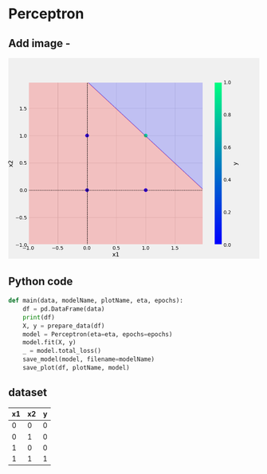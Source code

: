 # Perceptron

## Add image -
![sample Image](plots/and.png)


## Python code

```python
def main(data, modelName, plotName, eta, epochs):
    df = pd.DataFrame(data)
    print(df)
    X, y = prepare_data(df)
    model = Perceptron(eta=eta, epochs=epochs)
    model.fit(X, y)
    _ = model.total_loss()
    save_model(model, filename=modelName)
    save_plot(df, plotName, model)
```

## dataset

x1 | x2 | y
-|-|-
0|0|0
0|1|0
1|0|0
1|1|1

